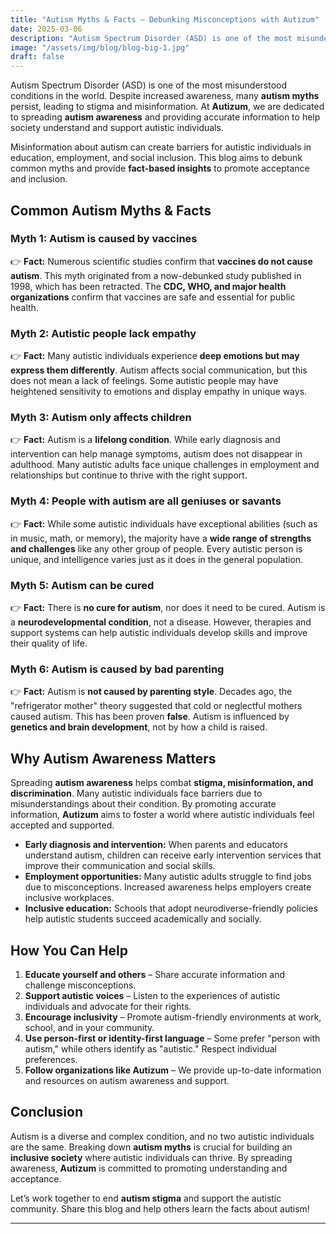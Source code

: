 ```yaml
---
title: "Autism Myths & Facts – Debunking Misconceptions with Autizum"
date: 2025-03-06
description: "Autism Spectrum Disorder (ASD) is one of the most misunderstood conditions in the world. Despite increased awareness, many autism myths persist, leading to stigma and misinformation."
image: "/assets/img/blog/blog-big-1.jpg"
draft: false
---
```



Autism Spectrum Disorder (ASD) is one of the most misunderstood conditions in the world. Despite increased awareness, many **autism myths** persist, leading to stigma and misinformation. At **Autizum**, we are dedicated to spreading **autism awareness** and providing accurate information to help society understand and support autistic individuals.

Misinformation about autism can create barriers for autistic individuals in education, employment, and social inclusion. This blog aims to debunk common myths and provide **fact-based insights** to promote acceptance and inclusion.

## Common Autism Myths & Facts

### Myth 1: Autism is caused by vaccines

👉 **Fact:** Numerous scientific studies confirm that **vaccines do not cause autism**. This myth originated from a now-debunked study published in 1998, which has been retracted. The **CDC, WHO, and major health organizations** confirm that vaccines are safe and essential for public health.

### Myth 2: Autistic people lack empathy

👉 **Fact:** Many autistic individuals experience **deep emotions but may express them differently**. Autism affects social communication, but this does not mean a lack of feelings. Some autistic people may have heightened sensitivity to emotions and display empathy in unique ways.

### Myth 3: Autism only affects children

👉 **Fact:** Autism is a **lifelong condition**. While early diagnosis and intervention can help manage symptoms, autism does not disappear in adulthood. Many autistic adults face unique challenges in employment and relationships but continue to thrive with the right support.

### Myth 4: People with autism are all geniuses or savants

👉 **Fact:** While some autistic individuals have exceptional abilities (such as in music, math, or memory), the majority have a **wide range of strengths and challenges** like any other group of people. Every autistic person is unique, and intelligence varies just as it does in the general population.

### Myth 5: Autism can be cured

👉 **Fact:** There is **no cure for autism**, nor does it need to be cured. Autism is a **neurodevelopmental condition**, not a disease. However, therapies and support systems can help autistic individuals develop skills and improve their quality of life.

### Myth 6: Autism is caused by bad parenting

👉 **Fact:** Autism is **not caused by parenting style**. Decades ago, the "refrigerator mother" theory suggested that cold or neglectful mothers caused autism. This has been proven **false**. Autism is influenced by **genetics and brain development**, not by how a child is raised.

## Why Autism Awareness Matters

Spreading **autism awareness** helps combat **stigma, misinformation, and discrimination**. Many autistic individuals face barriers due to misunderstandings about their condition. By promoting accurate information, **Autizum** aims to foster a world where autistic individuals feel accepted and supported.

- **Early diagnosis and intervention:** When parents and educators understand autism, children can receive early intervention services that improve their communication and social skills.
- **Employment opportunities:** Many autistic adults struggle to find jobs due to misconceptions. Increased awareness helps employers create inclusive workplaces.
- **Inclusive education:** Schools that adopt neurodiverse-friendly policies help autistic students succeed academically and socially.

## How You Can Help

1. **Educate yourself and others** – Share accurate information and challenge misconceptions.
2. **Support autistic voices** – Listen to the experiences of autistic individuals and advocate for their rights.
3. **Encourage inclusivity** – Promote autism-friendly environments at work, school, and in your community.
4. **Use person-first or identity-first language** – Some prefer "person with autism," while others identify as "autistic." Respect individual preferences.
5. **Follow organizations like Autizum** – We provide up-to-date information and resources on autism awareness and support.

## Conclusion

Autism is a diverse and complex condition, and no two autistic individuals are the same. Breaking down **autism myths** is crucial for building an **inclusive society** where autistic individuals can thrive. By spreading awareness, **Autizum** is committed to promoting understanding and acceptance.

Let’s work together to end **autism stigma** and support the autistic community. Share this blog and help others learn the facts about autism!

---
